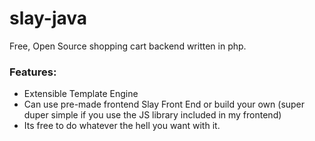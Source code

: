 # slay-java
Free, Open Source shopping cart backend written in php.

### Features:
+ Extensible Template Engine
+ Can use pre-made frontend Slay Front End or build your own (super duper simple if you use the JS library included in my frontend)
+ Its free to do whatever the hell you want with it.
